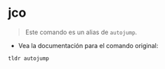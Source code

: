 # jco

> Este comando es un alias de `autojump`.

- Vea la documentación para el comando original:

`tldr autojump`
